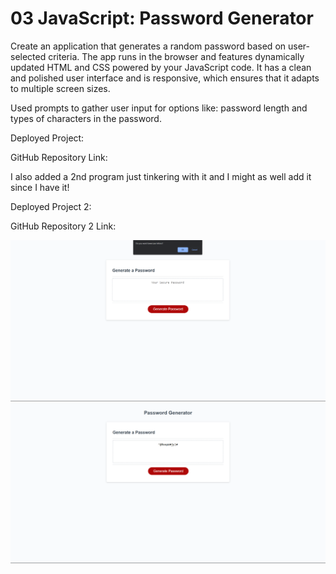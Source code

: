 # 03 JavaScript: Password Generator

Create an application that generates a random password based on user-selected criteria. The app runs in the browser and features dynamically updated HTML and CSS powered by your JavaScript code. It has a clean and polished user interface and is responsive, which ensures that it adapts to multiple screen sizes.

Used prompts to gather user input for options like: password length and types of characters in the password. 

Deployed Project: 

GitHub Repository Link: 

I also added a 2nd program just tinkering with it and I might as well add it since I have it! 

Deployed Project 2:

GitHub Repository 2 Link:

<img src="./Assets/websitess2.jpg" alt="one screenshot of website" />
<img src="./Assets/websitess1.jpg" alt="other screenshot of website" />
